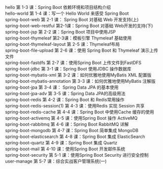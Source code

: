 hello           第 1-3 课：Spring Boot 依赖环境和项目结构介绍  
hello-world     第 1-4 课：写一个 Hello World 来感受 Spring Boot    
spring-boot-web 第 2-1 课： Spring Boot 对基础 Web 开发支持(上)    
spring-boot-web-restful 第2-1课：Spring Boot 对基础 Web开发的支持(下)    
spring-boot-jsp 第 2-2 课：Spring Boot 项目中使用JSP  
spring-boot-thymeleaf 第2-3课：模板引擎 Thymeleaf 基础使用  
spring-boot-thymeleaf-layout 第 2-5 课：Thymeleaf布局  
spring-boot-file-upload 第 2-6 课：使用 Spring Boot 和 Thymeleaf 演示上传文件  
spring-boot-fastdfs 第 2-7 课：使用Spring Boot 上传文件到FastDFS  
spring-boot-jdbc 第 3-1 课：Spring Boot 使用JDBC 操作数据库  
spring-boot-mybatis-xml 第 3-2 课：如何优雅地使用MyBatis XML 配置版  
spring-boot-mybatis-annotation 第 3-3 课：如何优雅地使用MyBatis 注解版  
spring-boot-jpa 第 3-4 课： Spring Data JPA 的基本使用  
spring-boot-jpa-adv 第 3-5 课：Spring Data JPA的高级用法  
spring-boot-redis 第 4-2 课：Spring Boot 和 Redis常用操作   
spring-boot-redis-session(1) 第 4-3 课：使用Redis 实现 Session 共享  
spring-boot-redis-cache 第 4-4 课：Spring Boot 中使用Cache 缓存的使用  
spring-boot-activemq 第 4-5 课：使用Spring Boot 操作 ActiveMQ  
spring-boot-rabbitmq 第 4-6 课：Spring Boot RabbitMQ 详解  
spring-boot-mongodb 第 4-7 课：Spring Boot 简单集成 MongoDB  
spring-boot-elasticsearch 第 4-8 课：Spring Boot 集成 ElasticSearch  
spring-boot-quartz 第 4-9 课：Spring Boot 集成 Quartz  
spring-boot-mail 第 4-10 课：使用Spring Boot 开发邮件系统  
spring-boot-security 第 5-1 课：使用Spring Boot Security 进行安全控制  
user-manage 第 5-7 课：综合实战客户管理系统(一)  

